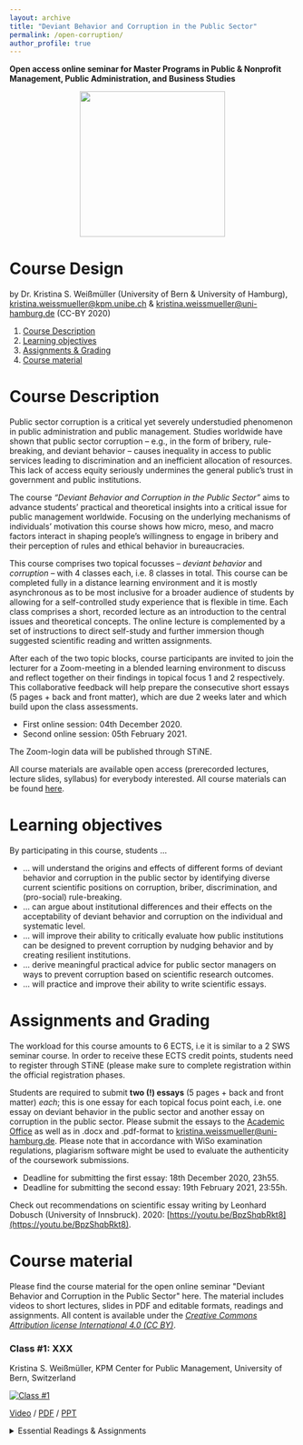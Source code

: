 ```yaml
---
layout: archive
title: "Deviant Behavior and Corruption in the Public Sector"
permalink: /open-corruption/
author_profile: true
---
```


**Open access online seminar for Master Programs in Public & Nonprofit Management, Public Administration, and Business Studies** 


 <p align="center">
  <img width="256" src="http://www.ksweissmueller.github.io/files/open-corr.jpg">
</p>



Course Design
======

by Dr. Kristina S. Weißmüller (University of Bern & University of Hamburg), kristina.weissmueller@kpm.unibe.ch & kristina.weissmueller@uni-hamburg.de (CC-BY 2020)

1. [Course Description](#description)
2. [Learning objectives](#objectives)
3. [Assignments & Grading](#assignments)
4. [Course material](#material)


Course Description <a name="description"></a>
======

Public sector corruption is a critical yet severely understudied phenomenon in public administration and public management. Studies worldwide have shown that public sector corruption – e.g., in the form of bribery, rule-breaking, and deviant behavior – causes inequality in access to public services leading to discrimination and an inefficient allocation of resources. This lack of access equity seriously undermines the general public’s trust in government and public institutions. 

The course *“Deviant Behavior and Corruption in the Public Sector”* aims to advance students’ practical and theoretical insights into a critical issue for public management worldwide. Focusing on the underlying mechanisms of individuals’ motivation this course shows how micro, meso, and macro factors interact in shaping people’s willingness to engage in bribery and their perception of rules and ethical behavior in bureaucracies.

This course comprises two topical focusses – *deviant behavior* and *corruption* – with 4 classes each, i.e. 8 classes in total. This course can be completed fully in a distance learning environment and it is mostly asynchronous as to be most inclusive for a broader audience of students by allowing for a self-controlled study experience that is flexible in time.
Each class comprises a short, recorded lecture as an introduction to the central issues and theoretical concepts. The online lecture is complemented by a set of instructions to direct self-study and further immersion though suggested scientific reading and written assignments. 

After each of the two topic blocks, course participants are invited to join the lecturer for a Zoom-meeting in a blended learning environment to discuss and reflect together on their findings in topical focus 1 and 2 respectively. This collaborative feedback will help prepare the consecutive short essays (5 pages + back and front matter), which are due 2 weeks later and which build upon the class assessments. 

-	First online session: 04th December 2020.
-	Second online session: 05th February 2021.

The Zoom-login data will be published through STiNE.

All course materials are available open access (prerecorded lectures, lecture slides, syllabus) for everybody interested. All course materials can be found [here](http://www.ksweissmueller.com/open-corruption/).



Learning objectives <a name="objectives"></a>
======

By participating in this course, students …
-	… will understand the origins and effects of different forms of deviant behavior and corruption in the public sector by identifying diverse current scientific positions on corruption, briber, discrimination, and (pro-social) rule-breaking.
-	… can argue about institutional differences and their effects on the acceptability of deviant behavior and corruption on the individual and systematic level. 
-	… will improve their ability to critically evaluate how public institutions can be designed to prevent corruption by nudging behavior and by creating resilient institutions. 
-	… derive meaningful practical advice for public sector managers on ways to prevent corruption based on scientific research outcomes. 
-	… will practice and improve their ability to write scientific essays. 


Assignments and Grading <a name="assignments"></a>
======

The workload for this course amounts to 6 ECTS, i.e it is similar to a 2 SWS seminar course. In order to receive these ECTS credit points, students need to register through STiNE (please make sure to complete registration within the official registration phases.

Students are required to submit **two (!) essays** (5 pages + back and front matter) *each*; this is one essay for each topical focus point each, i.e. one essay on deviant behavior in the public sector and another essay on corruption in the public sector. Please submit the essays to the [Academic Office](https://www.wiso.uni-hamburg.de/en/studienbuero-sozialoekonomie/service/service-studierende/abgabe-pruefungsunterlagen.html) as well as in .docx and .pdf-format to kristina.weissmueller@uni-hamburg.de. Please note that in accordance with WiSo examination regulations, plagiarism software might be used to evaluate the authenticity of the coursework submissions.

-	Deadline for submitting the first essay: 18th December 2020, 23h55.
-	Deadline for submitting the second essay: 19th February 2021, 23:55h. 

Check out recommendations on scientific essay writing by Leonhard Dobusch (University of Innsbruck). 2020: [https://youtu.be/BpzShqbRkt8](https://youtu.be/BpzShqbRkt8).




Course material <a name="material"></a>
======

Please find the course material for the open online seminar "Deviant Behavior and Corruption in the Public Sector" here. The material includes videos to short lectures, slides in PDF and editable formats, readings and assignments. All content is available under the *[Creative Commons Attribution license International 4.0 (CC BY)](https://www.wiwiss.fu-berlin.de/forschung/organized-creativity/index.html)*. 



### Class #1: **XXX**

Kristina S. Weißmüller, KPM Center for Public Management, University of Bern, Switzerland

[![Class #1](http://xxx.png)](https://youtu.be/XXX?t=35s "Class 1#")

[Video](https://youtu.be/StTqXEQ2l-Y?t=35s) / [PDF](https://xxx.com) / [PPT](https://xxx.com) 
<details>
  <summary>Essential Readings & Assignments</summary>
XXX
XXX
</details>










